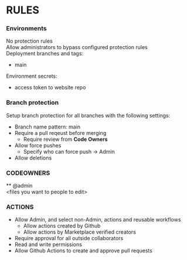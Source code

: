 # RULES

### Environments
No protection rules\
Allow administrators to bypass configured protection rules\
Deployment branches and tags:
- main

Environment secrets:
- access token to website repo

### Branch protection
Setup branch protection for all branches with the following settings:
- Branch name pattern: main
- Require a pull reqeust before merging
    - Require review from **Code Owners**
- Allow force pushes
    - Specify who can force push -> Admin
- Allow deletions

### CODEOWNERS
** @admin\
\<files you want to people to edit\>

### ACTIONS
- Allow Admin, and select non-Admin, actions and reusable workflows
    - Allow actions created by Github
    - Allow actions by Marketplace verified creators
- Require approval for all outside collaborators
- Read and write permissions
- Allow Github Actions to create and approve pull requests